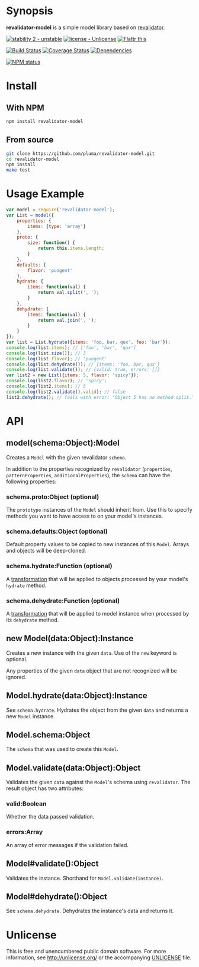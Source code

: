 # Synopsis

**revalidator-model** is a simple model library based on [revalidator](https://github.com/flatiron/revalidator).

[![stability 2 - unstable](http://b.repl.ca/v1/stability-2_--_unstable-yellow.png)](http://nodejs.org/api/documentation.html#documentation_stability_index) [![license - Unlicense](http://b.repl.ca/v1/license-Unlicense-lightgrey.png)](http://unlicense.org/) [![Flattr this](https://api.flattr.com/button/flattr-badge-large.png)](https://flattr.com/submit/auto?user_id=pluma&url=https://github.com/pluma/revalidator-model)

[![Build Status](https://travis-ci.org/pluma/revalidator-model.png?branch=master)](https://travis-ci.org/pluma/revalidator-model) [![Coverage Status](https://coveralls.io/repos/pluma/revalidator-model/badge.png?branch=master)](https://coveralls.io/r/pluma/revalidator-model?branch=master) [![Dependencies](https://david-dm.org/pluma/revalidator-model.png?theme=shields.io)](https://david-dm.org/pluma/revalidator-model)

[![NPM status](https://nodei.co/npm/revalidator-model.png?compact=true)](https://npmjs.org/package/revalidator-model)

# Install

## With NPM

```sh
npm install revalidator-model
```

## From source

```sh
git clone https://github.com/pluma/revalidator-model.git
cd revalidator-model
npm install
make test
```

# Usage Example

```javascript
var model = require('revalidator-model');
var List = model({
    properties: {
        items: {type: 'array'}
    },
    proto: {
        size: function() {
            return this.items.length;
        }
    },
    defaults: {
        flavor: 'pungent'
    },
    hydrate: {
        items: function(val) {
            return val.split(', ');
        }
    },
    dehydrate: {
        items: function(val) {
            return val.join(', ');
        }
    }
});
var list = List.hydrate({items: 'foo, bar, qux', foo: 'bar'});
console.log(list.items); // ['foo', 'bar', 'qux']
console.log(list.size()); // 3
console.log(list.flavor); // 'pungent'
console.log(list.dehydrate()); // {items: 'foo, bar, qux'}
console.log(list.validate()); // {valid: true, errors: []}
var list2 = new List({items: 5, flavor: 'spicy'});
console.log(list2.flavor); // 'spicy';
console.log(list2.items); // 5
console.log(list2.validate().valid); // false
list2.dehydrate(); // fails with error: "Object 5 has no method split."
```

# API

## model(schema:Object):Model

Creates a `Model` with the given revalidator `schema`.

In addition to the properties recognized by `revalidator` (`properties`, `patternProperties`, `additionalProperties`), the `schema` can have the following properties:

### schema.proto:Object (optional)

The `prototype` instances of the `Model` should inherit from. Use this to specify methods you want to have access to on your model's instances.

### schema.defaults:Object (optional)

Default property values to be copied to new instances of this
`Model`. Arrays and objects will be deep-cloned.

### schema.hydrate:Function (optional)

A [transformation](https://github.com/pluma/transform-object) that will be applied to objects processed by your model's `hydrate` method.

### schema.dehydrate:Function (optional)

A [transformation](https://github.com/pluma/transform-object) that will be applied to model instance when processed by its `dehydrate` method.

## new Model(data:Object):Instance

Creates a new instance with the given `data`. Use of the `new` keyword is optional.

Any properties of the given `data` object that are not recognized will be ignored.

## Model.hydrate(data:Object):Instance

See `schema.hydrate`. Hydrates the object from the given `data` and returns a new `Model` instance.

## Model.schema:Object

The `schema` that was used to create this `Model`.

## Model.validate(data:Object):Object

Validates the given `data` against the `Model`'s schema using `revalidator`. The result object has two attributes:

### valid:Boolean

Whether the data passed validation.

### errors:Array

An array of error messages if the validation failed.

## Model#validate():Object

Validates the instance. Shorthand for `Model.validate(instance)`.

## Model#dehydrate():Object

See `schema.dehydrate`. Dehydrates the instance's data and returns it.

# Unlicense

This is free and unencumbered public domain software. For more information, see http://unlicense.org/ or the accompanying [UNLICENSE](https://github.com/pluma/revalidator-model/blob/master/UNLICENSE) file.